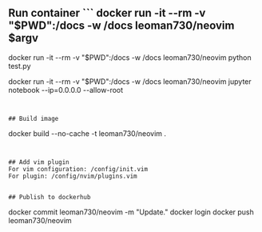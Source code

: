 ## Run container ``` docker run -it --rm -v "$PWD":/docs -w /docs leoman730/neovim $argv

docker run -it --rm -v "$PWD":/docs -w /docs leoman730/neovim python test.py

docker run -it --rm -v "$PWD":/docs -w /docs leoman730/neovim jupyter notebook --ip=0.0.0.0 --allow-root

```


## Build image
```
docker build --no-cache -t leoman730/neovim .
```


## Add vim plugin
For vim configuration: /config/init.vim
For plugin: /config/nvim/plugins.vim


## Publish to dockerhub
```
docker commit leoman730/neovim -m "Update."
docker login
docker push leoman730/neovim
```


